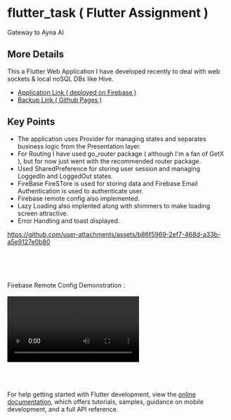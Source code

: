 # flutter_task ( Flutter Assignment )

Gateway to Ayna AI

## More Details

This a Flutter Web Application I have developed recently to deal with web sockets & local noSQL DBs like Hive.


- [ Application Link ( deployed on Firebase )](https://ayna-assignment-auro.web.app/)
- [ Backup Link ( Github Pages )](https://auro-dev.github.io/)


## Key Points
- The application uses Provider for managing states and separates business logic from the Presentation layer.
- For Routing I have used go_router package ( although I'm a fan of GetX ), but for now just went with the recommended router package.
- Used SharedPreference for storing user session and managing LoggedIn and LoggedOut states.
- FireBase FireSTore is used for storing data and Firebase Email Authentication is used to authenticate user.
- Firebase remote config also implemented.
- Lazy Loading also implented along with shimmers to make loading screen attractive.
- Error Handling and toast displayed.





https://github.com/user-attachments/assets/b86f5969-2ef7-468d-a33b-a5e9127e0b80






</br>
</br>

</br>
</br>
Firebase Remote Config Demonstration :
</br>
</br>
<video src="https://github.com/user-attachments/assets/a2829984-6857-435c-813b-0deeef8b6e8a"></video>

</br>
</br>



</br>
</br>






For help getting started with Flutter development, view the
[online documentation](https://docs.flutter.dev/), which offers tutorials,
samples, guidance on mobile development, and a full API reference.

